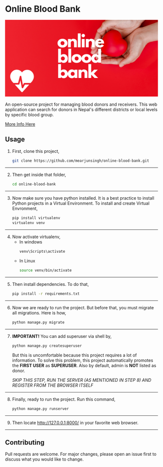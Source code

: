 # Online Blood Bank
![Online Blood Bank Thumbnail](docs/images/online-blood-bank.png?raw=true)

An open-source project for managing blood donors and receivers. This web application can search for donors in Nepal's different districts or local levels by specific blood group.

[More Info Here](https://arjunsingh.com.np/online-blood-bank)

## Usage
1. First, clone this project,
    ```sh
    git clone https://github.com/mearjunsingh/online-blood-bank.git
    ```
---
2. Then get inside that folder,
    ```sh
    cd online-blood-bank
    ```
---
3. Now make sure you have python installed. It is a best practice to install Python projects in a Virtual Environment. To install and create Virtual Envronment,
    ```sh
    pip install virtualenv
    virtualenv venv
    ```
---
4. Now activate virtualenv,
   - In windows
       ```bat
       venv\Scripts\activate
       ```
   - In Linux
        ```sh
        source venv/bin/activate
        ```
---
5. Then install dependencies. To do that,
    ```bash
    pip install -r requirements.txt
    ```
---
6. Now we are ready to run the project. But before that, you must migrate all migrations. Here is how,
    ```bash
    python manage.py migrate
    ```
---
7.  **IMPORTANT!** You can add superuser via shell by,
    ```bash
    python manage.py createsuperuser
    ```
    But this is uncomfortable because this project requires a lot of information. To solve this problem, this project automatically promotes the **FIRST USER** as **SUPERUSER**. Also by default, admin is **NOT** listed as donor.

    *SKIP THIS STEP, RUN THE SERVER (AS MENTIONED IN STEP 8) AND REGISTER FROM THE BROWSER ITSELF*
---
8. Finally, ready to run the project. Run this command,
    ```bash
    python manage.py runserver
    ```
---
9. Then locate http://127.0.0.1:8000/ in your favorite web browser.
---

## Contributing
Pull requests are welcome. For major changes, please open an issue first to discuss what you would like to change.